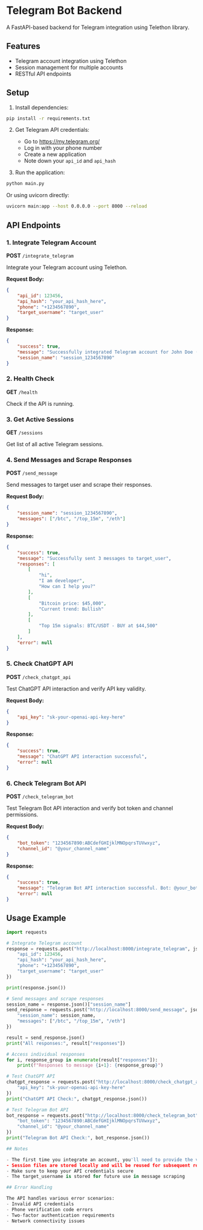# Telegram Bot Backend

A FastAPI-based backend for Telegram integration using Telethon library.

## Features

- Telegram account integration using Telethon
- Session management for multiple accounts
- RESTful API endpoints

## Setup

1. Install dependencies:
```bash
pip install -r requirements.txt
```

2. Get Telegram API credentials:
   - Go to https://my.telegram.org/
   - Log in with your phone number
   - Create a new application
   - Note down your `api_id` and `api_hash`

3. Run the application:
```bash
python main.py
```

Or using uvicorn directly:
```bash
uvicorn main:app --host 0.0.0.0 --port 8000 --reload
```

## API Endpoints

### 1. Integrate Telegram Account
**POST** `/integrate_telegram`

Integrate your Telegram account using Telethon.

**Request Body:**
```json
{
    "api_id": 123456,
    "api_hash": "your_api_hash_here",
    "phone": "+1234567890",
    "target_username": "target_user"
}
```

**Response:**
```json
{
    "success": true,
    "message": "Successfully integrated Telegram account for John Doe (@johndoe)",
    "session_name": "session_1234567890"
}
```

### 2. Health Check
**GET** `/health`

Check if the API is running.

### 3. Get Active Sessions
**GET** `/sessions`

Get list of all active Telegram sessions.

### 4. Send Messages and Scrape Responses
**POST** `/send_message`

Send messages to target user and scrape their responses.

**Request Body:**
```json
{
    "session_name": "session_1234567890",
    "messages": ["/btc", "/top_15m", "/eth"]
}
```

**Response:**
```json
{
    "success": true,
    "message": "Successfully sent 3 messages to target_user",
    "responses": [
        [
            "hi",
            "I am developer",
            "How can I help you?"
        ],
        [
            "Bitcoin price: $45,000",
            "Current trend: Bullish"
        ],
        [
            "Top 15m signals: BTC/USDT - BUY at $44,500"
        ]
    ],
    "error": null
}
```

### 5. Check ChatGPT API
**POST** `/check_chatgpt_api`

Test ChatGPT API interaction and verify API key validity.

**Request Body:**
```json
{
    "api_key": "sk-your-openai-api-key-here"
}
```

**Response:**
```json
{
    "success": true,
    "message": "ChatGPT API interaction successful",
    "error": null
}
```

### 6. Check Telegram Bot API
**POST** `/check_telegram_bot`

Test Telegram Bot API interaction and verify bot token and channel permissions.

**Request Body:**
```json
{
    "bot_token": "1234567890:ABCdefGHIjklMNOpqrsTUVwxyz",
    "channel_id": "@your_channel_name"
}
```

**Response:**
```json
{
    "success": true,
    "message": "Telegram Bot API interaction successful. Bot: @your_bot_username",
    "error": null
}
```

## Usage Example

```python
import requests

# Integrate Telegram account
response = requests.post("http://localhost:8000/integrate_telegram", json={
    "api_id": 123456,
    "api_hash": "your_api_hash_here",
    "phone": "+1234567890",
    "target_username": "target_user"
})

print(response.json())

# Send messages and scrape responses
session_name = response.json()["session_name"]
send_response = requests.post("http://localhost:8000/send_message", json={
    "session_name": session_name,
    "messages": ["/btc", "/top_15m", "/eth"]
})

result = send_response.json()
print("All responses:", result["responses"])

# Access individual responses
for i, response_group in enumerate(result["responses"]):
    print(f"Responses to message {i+1}: {response_group}")

# Test ChatGPT API
chatgpt_response = requests.post("http://localhost:8000/check_chatgpt_api", json={
    "api_key": "sk-your-openai-api-key-here"
})
print("ChatGPT API Check:", chatgpt_response.json())

# Test Telegram Bot API
bot_response = requests.post("http://localhost:8000/check_telegram_bot", json={
    "bot_token": "1234567890:ABCdefGHIjklMNOpqrsTUVwxyz",
    "channel_id": "@your_channel_name"
})
print("Telegram Bot API Check:", bot_response.json())

## Notes

- The first time you integrate an account, you'll need to provide the verification code sent to your phone
- Session files are stored locally and will be reused for subsequent requests
- Make sure to keep your API credentials secure
- The target_username is stored for future use in message scraping

## Error Handling

The API handles various error scenarios:
- Invalid API credentials
- Phone verification code errors
- Two-factor authentication requirements
- Network connectivity issues 